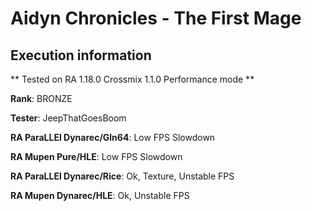 # Aidyn Chronicles - The First Mage 

## Execution information


** Tested on RA 1.18.0 Crossmix 1.1.0 Performance mode **


**Rank**: BRONZE


**Tester**: JeepThatGoesBoom



**RA ParaLLEl Dynarec/Gln64**: Low FPS Slowdown


**RA Mupen Pure/HLE**: Low FPS Slowdown


**RA ParaLLEl Dynarec/Rice**: Ok, Texture, Unstable FPS


**RA Mupen Dynarec/HLE**: Ok, Unstable FPS